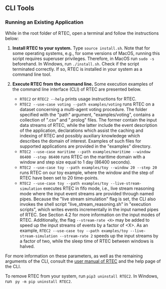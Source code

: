 ## CLI Tools

### Running an Existing Application

While in the root folder of RTEC, open a terminal and follow the instructions below:

1. **Install RTEC to your system.** Type ``` source install.sh ```. Note that for some operating systems, e.g., for some versions of MacOS, running this script requires superuser privileges. Therefore, in MacOS run ``` sudo -s ``` beforehand. In Windows, run ``` ./install.sh ```. Check if the script terminated correctly. If so, RTEC is installed in your system as a command line tool.

2. **Execute RTEC from the command line.** Some execution examples of the command line interface (CLI) of RTEC are presented below.

    - ``` RTEC2 ``` or ``` RTEC2 --help ``` prints usage instructions for RTEC.
    - ``` RTEC2 --use-case voting --path examples/voting ``` runs RTEC on a dataset concerning a multi-agent voting procedure. The folder specified with the "path" argument, "examples/voting", contains a collection of ".csv" and ".prolog" files. The former contain the input data streams of RTEC, while the latter include the event description of the application, declarations which assist the caching and indexing of RTEC and possibly auxiliary knowledege which describes the domain of interest. Examples of such files for supported applications are provided in the "examples" directory.
    - ``` RTEC2 --use-case maritime --path examples/maritime --window 86400 --step 86400 ``` runs RTEC on the maritime domain with a window and step size equal to 1 day (86400 seconds).
    - ``` RTEC2 --use-case toy --path examples/toy --window 20 --step 20 ``` runs RTEC on our toy example, where the window and the step of RTEC have been set to 20 time-points.
    - ``` RTEC2 --use-case toy --path examples/toy --live-stream-simulation ``` executes RTEC in fifo mode, i.e., live stream reasoning mode where the input event streams are provided through named pipes. Because the "live stream simulation" flag is set, the CLI also invokes the shell script "live_stream_reasoning.sh" in "execution scripts", which writes events incrementally in the input named pipes of RTEC. See Section 4.2 for more information on the input modes of RTEC.  Additionally, the flag ``` --stream-rate <X> ``` may be added to speed up the input streams of events by a factor of \<X\>. As an example, ``` RTEC2 --use-case toy --path examples/toy --live-stream-simulation --stream-rate 2 ``` speeds up the input streams by a factor of two, while the sleep time of RTEC between windows is halved. 

For more information on these parameters, as well as the remaining arguments of the CLI, consult the [user manual of RTEC](../RTEC_manual.pdf) and the help page of the CLI.

To remove RTEC from your system, run ``` pip3 uninstall RTEC2 ```. In Windows, run ``` py -m pip uninstall RTEC2```.
